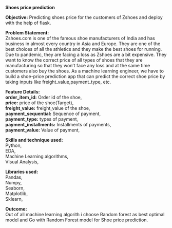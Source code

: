 **Shoes price prediction**

**Objective:**
Predicting shoes price for the customers of Zshoes and deploy with the help of flask.

**Problem Statement:**<br>
Zshoes.com is one of the famous shoe manufacturers of India and has business in
almost every country in Asia and Europe. They are one of the best choices of all the
athletics and they make the best shoes for running. Due to pandemic, they are facing a
loss as Zshoes are a bit expensive. They want to know the correct price of all types of
shoes that they are manufacturing so that they won’t face any loss and at the same
time customers also buy the shoes. As a machine learning engineer, we have to build a
shoe-price prediction app that can predict the correct shoe price by taking inputs like
freight_value,payment_type, etc.

**Feature Details:**<br>
**order_item_id:** Order id of the shoe,<br>
**price:** price of the shoe(Target),<br>
**freight_value:** freight_value of the shoe,<br>
**payment_sequential:** Sequence of payment,<br>
**payment_type:** types of payment,<br>
**payment_installments:** Installments of payments,<br>
**payment_value:** Value of payment,<br>

**Skills and technique used:**<br>
Python,<br>
EDA,<br>
Machine Learning algorithms,<br>
Visual Analysis,<br>

**Libraries used:**<br>
Pandas,<br>
Numpy,<br>
Seaborn,<br>
Matplotlib,<br>
Sklearn,

**Outcome:**<br>
Out of all machine learning algorith i choose Random forest as best optimal model and Go with Random Forest model for Shoe price prediction.
